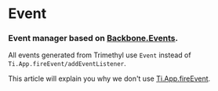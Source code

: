 # Event

### Event manager based on [Backbone.Events](http://backbonejs.org/#Events).

All events generated from Trimethyl use `Event` instead of `Ti.App.fireEvent/addEventListener`.

This article will explain you why we don't use [Ti.App.fireEvent](http://www.tidev.io/2014/09/10/the-case-against-ti-app-fireevent-2/).
